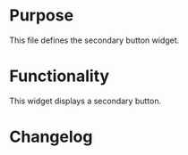 # Purpose

This file defines the secondary button widget.

# Functionality

This widget displays a secondary button.

# Changelog

